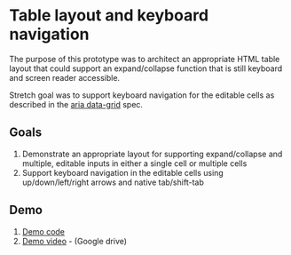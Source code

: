 # Table layout and keyboard navigation

The purpose of this prototype was to architect an appropriate HTML table layout that could support an expand/collapse function that is still keyboard and screen reader accessible.

Stretch goal was to support keyboard navigation for the editable cells as described in the [aria data-grid](https://www.w3.org/WAI/ARIA/apg/patterns/grid/examples/data-grids/) spec.

## Goals
1. Demonstrate an appropriate layout for supporting expand/collapse and multiple, editable inputs in either a single cell or multiple cells
2. Support keyboard navigation in the editable cells using up/down/left/right arrows and native tab/shift-tab

## Demo
1. [Demo code](https://github.com/joshharrison626/prototypes/tree/main/Table%20layout%20and%20keyboard%20navigation/src)
2. [Demo video](https://drive.google.com/file/d/17bI9G31jOisRproRTugQLD8XsfIPHyHk/view?usp=sharing) - (Google drive)

